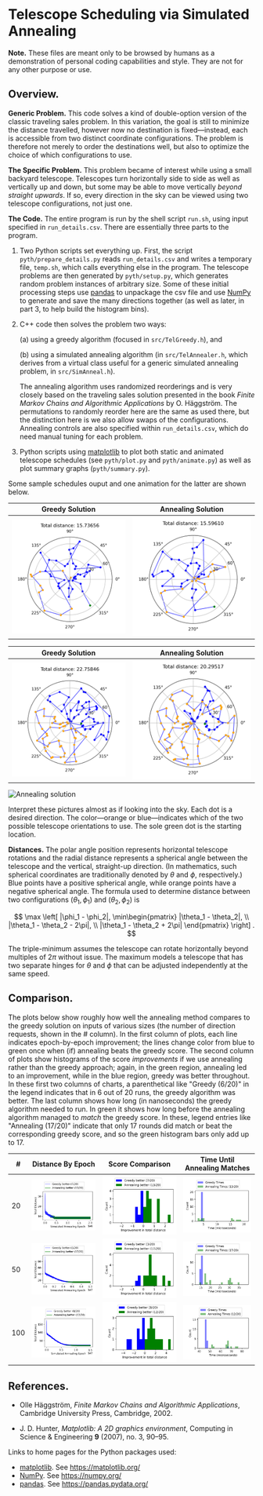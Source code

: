Telescope Scheduling via Simulated Annealing
============================================

**Note.**
These files are meant only to be browsed by humans as a demonstration
of personal coding capabilities and style.  They are not for any other
purpose or use.

Overview.
--------------------------------------------------

**Generic Problem.**
This code solves a kind of double-option version of the classic
traveling sales problem.  In this variation, the goal is still to
minimize the distance travelled, however now no destination is
fixed—instead, each is accessible from two distinct coordinate
configurations.  The problem is therefore not merely to order the
destinations well, but also to optimize the choice of which
configurations to use.

**The Specific Problem.**
This problem became of interest while using a small backyard
telescope.  Telescopes turn horizontally side to side as well as
vertically up and down, but some may be able to move vertically
*beyond straight upwards*.  If so, every direction in the sky can be
viewed using two telescope configurations, not just one.

**The Code.**
The entire program is run by the shell script `run.sh`, using input
specified in `run_details.csv`.  There are essentially three parts to
the program.

1. Two Python scripts set everything up.  First, the script
`pyth/prepare_details.py` reads `run_details.csv` and writes a
temporary file, `temp.sh`, which calls everything else in the program.
The telescope problems are then generated by `pyth/setup.py`, which
generates random problem instances of arbitrary size. Some of these
initial processing steps use [pandas](https://pandas.pydata.org/) to
unpackage the csv file and use [NumPy](https://numpy.org/) to generate
and save the many directions together (as well as later, in part 3, to
help build the histogram bins).

2. C++ code then solves the problem two ways:

   (a) using a greedy algorithm (focused in `src/TelGreedy.h`), and

   (b) using a simulated annealing algorithm (in `src/TelAnnealer.h`,
   which derives from a virtual class useful for a generic simulated
   annealing problem, in `src/SimAnneal.h`).

   The annealing algorithm uses randomized reorderings and is very
   closely based on the traveling sales solution presented in the book
   *Finite Markov Chains and Algorithmic Applications* by O.
   Häggström.  The permutations to randomly reorder here are the same
   as used there, but the distinction here is we also allow swaps of
   the configurations.  Annealing controls are also specified within
   `run_details.csv`, which do need manual tuning for each problem.

3. Python scripts using [matplotlib](https://matplotlib.org/) to plot
both static and animated telescope schedules (see `pyth/plot.py` and
`pyth/animate.py`) as well as plot summary graphs (`pyth/summary.py`).

Some sample schedules ouput and one animation for the latter are shown
below.

| Greedy Solution | Annealing Solution |
| --------------- | ------------------ |
| ![Greedy solution](./output/run-1020/greedy-schedule.png) | ![Annealing solution](./output/run-1020/simanneal-best-10000000.png)

| Greedy Solution | Annealing Solution |
| --------------- | ------------------ |
| ![Greedy solution](./output/run-1040/greedy-schedule.png) | ![Annealing solution](./output/run-1040/simanneal-best-15000000.png) |

<img
    style="width:75%; max-width:600px"
    alt="Annealing solution"
    src="./output/run-1040/simanneal-animation-fast.png"
/>

Interpret these pictures almost as if looking into the sky.  Each dot
is a desired direction.  The color—orange or blue—indicates which of
the two possible telescope orientations to use.  The sole green dot
is the starting location.

**Distances.**
The polar angle position represents horizontal telescope rotations and
the radial distance represents a spherical angle between the telescope
and the vertical, straight-up direction. (In mathematics, such
spherical coordinates are traditionally denoted by $\theta$ and
$\phi$, respectively.)  Blue points have a positive spherical angle,
while orange points have a negative spherical angle. The formula used
to determine distance between two configurations $(\theta_1, \phi_1)$
and $(\theta_2, \phi_2)$ is

$$ \max \left[
    |\phi_1 - \phi_2|,
    \min\begin{pmatrix}
            |\theta_1 - \theta_2|, \\
            |\theta_1 - \theta_2 - 2\pi|, \\
            |\theta_1 - \theta_2 + 2\pi|
    \end{pmatrix}
    \right] . $$

The triple-minimum assumes the telescope can rotate horizontally
beyond multiples of $2\pi$ without issue.  The maximum models a
telescope that has two separate hinges for $\theta$ and $\phi$ that
can be adjusted independently at the same speed.


Comparison.
--------------------------------------------------

The plots below show roughly how well the annealing method compares to
the greedy solution on inputs of various sizes (the number of
direction requests, shown in the # column).  In the first column of
plots, each line indicates epoch-by-epoch improvement; the lines
change color from blue to green once when (if) annealing beats the
greedy score. The second column of plots show histograms of the score
*improvements* if we use annealing rather than the greedy approach;
again, in the green region, annealing led to an improvement, while in
the blue region, greedy was better throughout. In these first two
columns of charts, a parenthetical like "Greedy (6/20)" in the legend
indicates that in 6 out of 20 runs, the greedy algorithm was better.
The last column shows how long (in nanoseconds) the greedy algorithm
needed to run.  In green it shows how long before the annealing
algorithm managed to *match* the greedy score.  In these, legend
entries like "Annealing (17/20)" indicate that only 17 rounds did
match or beat the corresponding greedy score, and so the green
histogram bars only add up to 17.

| # | Distance By Epoch | Score Comparison | Time Until Annealing Matches |
|---|--------------------|--------------|---------------|
20 | ![Group 1](output-summary/group-1/distance-by-epoch-best.png) | ![Group 1](output-summary/group-1/score-comparison.png) | ![Group 1](output-summary/group-1/speed-comparison.png)
50 | ![Group 2](output-summary/group-2/distance-by-epoch-best.png) | ![Group 2](output-summary/group-2/score-comparison.png) | ![Group 2](output-summary/group-2/speed-comparison.png)
100 | ![Group 3](output-summary/group-3/distance-by-epoch-best.png) | ![Group 3](output-summary/group-3/score-comparison.png) | ![Group 3](output-summary/group-3/speed-comparison.png)


References.
--------------------------------------------------

- Olle Häggström,
  *Finite Markov Chains and Algorithmic Applications*,
  Cambridge University Press, Cambridge, 2002.

- J. D. Hunter,
  *Matplotlib: A 2D graphics environment*,
  Computing in Science & Engineering **9** (2007), no. 3, 90–95.

Links to home pages for the Python packages used:
- [matplotlib](https://matplotlib.org/). See https://matplotlib.org/
- [NumPy](https://numpy.org/). See https://numpy.org/
- [pandas](https://pandas.pydata.org/). See https://pandas.pydata.org/
